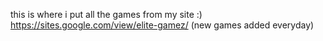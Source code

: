 this is where i put all the games from my site :) https://sites.google.com/view/elite-gamez/
(new games added everyday)
